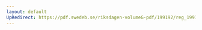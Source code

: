 ```yaml
---
layout: default
UpRedirect: https://pdf.swedeb.se/riksdagen-volumeG-pdf/199192/reg_199192/reg_199192_0970.pdf
---
```


